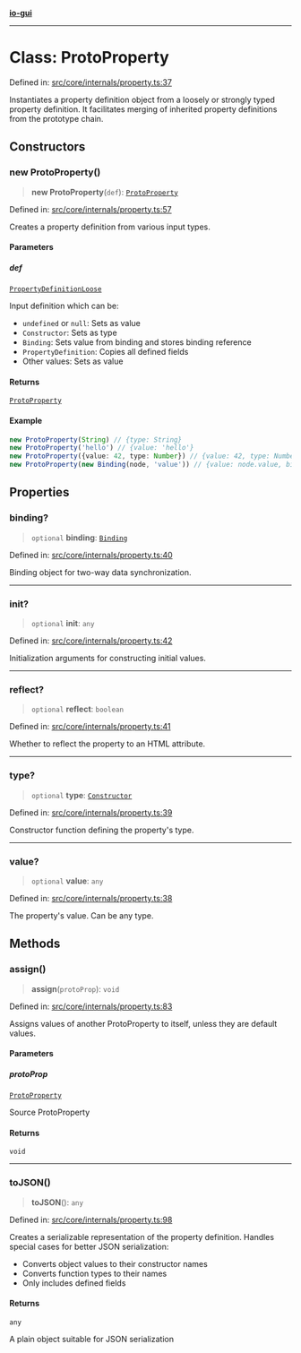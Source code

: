 [**io-gui**](../README.md)

***

# Class: ProtoProperty

Defined in: [src/core/internals/property.ts:37](https://github.com/io-gui/io/blob/main/src/core/internals/property.ts#L37)

Instantiates a property definition object from a loosely or strongly typed property definition.
It facilitates merging of inherited property definitions from the prototype chain.

## Constructors

### new ProtoProperty()

> **new ProtoProperty**(`def`): [`ProtoProperty`](ProtoProperty.md)

Defined in: [src/core/internals/property.ts:57](https://github.com/io-gui/io/blob/main/src/core/internals/property.ts#L57)

Creates a property definition from various input types.

#### Parameters

##### def

[`PropertyDefinitionLoose`](../type-aliases/PropertyDefinitionLoose.md)

Input definition which can be:
- `undefined` or `null`: Sets as value
- `Constructor`: Sets as type
- `Binding`: Sets value from binding and stores binding reference
- `PropertyDefinition`: Copies all defined fields
- Other values: Sets as value

#### Returns

[`ProtoProperty`](ProtoProperty.md)

#### Example

```ts
new ProtoProperty(String) // {type: String}
new ProtoProperty('hello') // {value: 'hello'}
new ProtoProperty({value: 42, type: Number}) // {value: 42, type: Number}
new ProtoProperty(new Binding(node, 'value')) // {value: node.value, binding: ...}
```

## Properties

### binding?

> `optional` **binding**: [`Binding`](Binding.md)

Defined in: [src/core/internals/property.ts:40](https://github.com/io-gui/io/blob/main/src/core/internals/property.ts#L40)

Binding object for two-way data synchronization.

***

### init?

> `optional` **init**: `any`

Defined in: [src/core/internals/property.ts:42](https://github.com/io-gui/io/blob/main/src/core/internals/property.ts#L42)

Initialization arguments for constructing initial values.

***

### reflect?

> `optional` **reflect**: `boolean`

Defined in: [src/core/internals/property.ts:41](https://github.com/io-gui/io/blob/main/src/core/internals/property.ts#L41)

Whether to reflect the property to an HTML attribute.

***

### type?

> `optional` **type**: [`Constructor`](../type-aliases/Constructor.md)

Defined in: [src/core/internals/property.ts:39](https://github.com/io-gui/io/blob/main/src/core/internals/property.ts#L39)

Constructor function defining the property's type.

***

### value?

> `optional` **value**: `any`

Defined in: [src/core/internals/property.ts:38](https://github.com/io-gui/io/blob/main/src/core/internals/property.ts#L38)

The property's value. Can be any type.

## Methods

### assign()

> **assign**(`protoProp`): `void`

Defined in: [src/core/internals/property.ts:83](https://github.com/io-gui/io/blob/main/src/core/internals/property.ts#L83)

Assigns values of another ProtoProperty to itself, unless they are default values.

#### Parameters

##### protoProp

[`ProtoProperty`](ProtoProperty.md)

Source ProtoProperty

#### Returns

`void`

***

### toJSON()

> **toJSON**(): `any`

Defined in: [src/core/internals/property.ts:98](https://github.com/io-gui/io/blob/main/src/core/internals/property.ts#L98)

Creates a serializable representation of the property definition.
Handles special cases for better JSON serialization:
- Converts object values to their constructor names
- Converts function types to their names
- Only includes defined fields

#### Returns

`any`

A plain object suitable for JSON serialization
